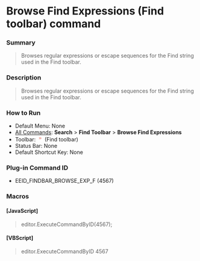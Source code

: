 # Browse Find Expressions (Find toolbar) command

### Summary

> Browses regular expressions or escape sequences for the Find string used in the Find toolbar.

### Description

> Browses regular expressions or escape sequences for the Find string used in the Find toolbar.

### How to Run

- Default Menu: None
- [All Commands](../tools/all_commands): **Search**
\> **Find Toolbar** \> **Browse Find Expressions**
- Toolbar: ![](../../images/find_browse_exp.png) (Find toolbar)
- Status Bar: None
- Default Shortcut Key: None

### Plug-in Command ID

- EEID\_FINDBAR\_BROWSE\_EXP\_F (4567)

### Macros

#### \[JavaScript\]

> editor.ExecuteCommandByID(4567);

#### \[VBScript\]

> editor.ExecuteCommandByID 4567